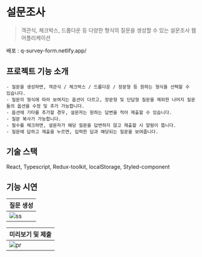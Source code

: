 #  설문조사

> 객관식, 체크박스, 드롭다운 등 다양한 형식의 질문을 생성할 수 있는 설문조사 웹 어플리케이션 <br>

배포 : q-survey-form.netlify.app/

## 프로젝트 기능 소개
```
- 질문을 생성하면, 객관식 / 체크박스 / 드롭다운 / 장문형 등 원하는 형식을 선택할 수 있습니다.
- 질문의 형식에 따라 보여지는 옵션이 다르고, 장문형 및 단답형 질문을 제외한 나머지 질문들의 옵션을 수정 및 추가 가능합니다.
- 옵션에 기타를 추가할 경우, 설문자는 원하는 답변을 적어 제출할 수 있습니다.
- 질문 복사가 가능합니다.
- 필수를 체크하면, 설문자가 해당 질문을 답변하지 않고 제출할 시 알람이 뜹니다.
- 질문에 답하고 제출을 누르면, 입력한 답과 해당되는 질문을 보여줍니다.
```


## 기술 스택
React, Typescript, Redux-toolkit, localStorage, Styled-component

## 기능 시연

| 질문 생성 | 
| ------ | 
|![ss](https://github.com/susuje/survey-form/assets/115439373/5de8db2a-4258-4f42-bfa0-f9a7523c6dcf)|


| 미리보기 및 제출 |
| ------ |
|![pr](https://github.com/susuje/survey-form/assets/115439373/b44eccb9-a2a5-44d4-9ae9-87999488ccf9)|
